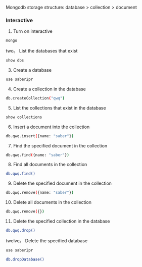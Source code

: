 Mongodb storage structure: database > collection > document
### Interactive
1. Turn on interactive
```bash
mongo
```
two。 List the databases that exist
```bash
show dbs
```
3. Create a database
```bash
use saber2pr
```
4. Create a collection in the database
```bash
db.createCollection("qwq")
```
5. List the collections that exist in the database
```bash
show collections
```
6. Insert a document into the collection
```bash
db.qwq.insert({name: "saber"})
```
7. Find the specified document in the collection
```bash
db.qwq.find({name: "saber"})
```
8. Find all documents in the collection
```bash
db.qwq.find()
```
9. Delete the specified document in the collection
```bash
db.qwq.remove({name: "saber"})
```
10. Delete all documents in the collection
```bash
db.qwq.remove({})
```
11. Delete the specified collection in the database
```bash
db.qwq.drop()
```
twelve。 Delete the specified database
```bash
use saber2pr

db.dropDatabase()
```